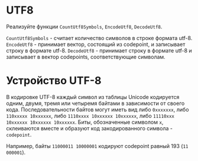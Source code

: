 # UTF8

Реализуйте функции `CountUtf8Symbols`, `EncodeUtf8`, `DecodeUtf8`.

`CountUtf8Symbols` - считает количество символов в строке формата utf-8.
`EncodeUtf8` - принимает вектор, состоящий из codepoint, и записывает строку в формате utf-8.
`DecodeUtf8` - принимает строку в формате utf-8 и записывает в вектор codepoints, соответствующие символам.

# Устройство UTF-8
В кодировке UTF-8 каждый символ из таблицы Unicode кодируется одним, двумя, тремя или четыремя байтами
в зависимости от своего кода. Последовательности байтов могут иметь вид либо `0xxxxxxx`, либо `110xxxxx 10xxxxxx`,
либо `1110xxxx 10xxxxxx 10xxxxxx`, либо `11110xxx 10xxxxxx 10xxxxxx 10xxxxxx`.
Биты, обозначенные символом `x`, склеиваются вместе и образуют код закодированного символа - `codepoint`.

Например, байты `11000011 10000001` кодируют codepoint равный 193 (`11 000001`).
